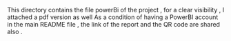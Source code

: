 This directory contains the file powerBi of the project , for a clear visibility , I attached a pdf version as well
As a condition of having a PowerBI account in the main README file , the link of the report and the QR code are shared also .
